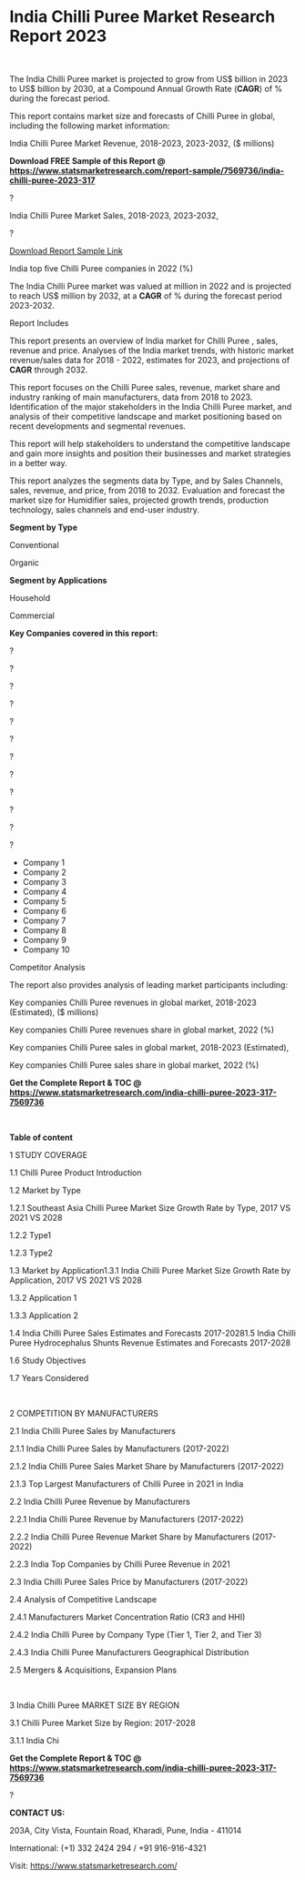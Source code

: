 <h1>India Chilli Puree Market Research Report 2023</h1><br/><p>The India Chilli Puree market is projected to grow from US$ billion in 2023 to US$ billion by 2030, at a Compound Annual Growth Rate (<strong>CAGR</strong>) of % during the forecast period.</p>
 
 
 
 <p>This report contains market size and forecasts of Chilli Puree in global, including the following market information:</p>
 
 
 
 <p>India Chilli Puree Market Revenue, 2018-2023, 2023-2032, ($ millions)</p>
 
 
 
 <div><b>Download FREE Sample of this Report @ <a href="https://www.statsmarketresearch.com/download-free-sample/7569736/india-chilli-puree-2023-317">https://www.statsmarketresearch.com/report-sample/7569736/india-chilli-puree-2023-317</a></b></div>
 
 
 
 <p>? </p>
 
 
 
 <p>India Chilli Puree Market Sales, 2018-2023, 2023-2032,</p>
 
 
 
 <p>? </p>
 
 
 
 <p><a href="https://www.statsmarketresearch.com/download-free-sample/7569736/india-chilli-puree-2023-317">Download Report Sample Link</a></p>
 
 
 
 <p>India top five Chilli Puree companies in 2022 (%)</p>
 
 
 
 <p>The India Chilli Puree market was valued at million in 2022 and is projected to reach US$ million by 2032, at a <strong>CAGR</strong> of % during the forecast period 2023-2032.</p>
 
 
 
 <p>Report Includes</p>
 
 
 
 <p>This report presents an overview of India market for Chilli Puree , sales, revenue and price. Analyses of the India market trends, with historic market revenue/sales data for 2018 - 2022, estimates for 2023, and projections of <strong>CAGR</strong> through 2032.</p>
 
 
 
 <p>This report focuses on the Chilli Puree sales, revenue, market share and industry ranking of main manufacturers, data from 2018 to 2023. Identification of the major stakeholders in the India Chilli Puree market, and analysis of their competitive landscape and market positioning based on recent developments and segmental revenues.</p>
 
 
 
 <p>This report will help stakeholders to understand the competitive landscape and gain more insights and position their businesses and market strategies in a better way.</p>
 
 
 
 <p>This report analyzes the segments data by Type, and by Sales Channels, sales, revenue, and price, from 2018 to 2032. Evaluation and forecast the market size for Humidifier sales, projected growth trends, production technology, sales channels and end-user industry.</p>
 
 
 
 <p><strong>Segment by Type</strong></p>
 
 
 
 <p>Conventional</p>
 
 
 
 <p>Organic</p>
 
 
 
 <p><strong>Segment <strong><strong>by Applications</strong></strong></strong></p>
 
 
 
 <p>Household</p>
 
 
 
 <p>Commercial</p>
 
 
 
 <p><strong>Key Companies covered in this report:</strong></p>
 
 
 
 <p>? </p>
 
 
 
 <p>? </p>
 
 
 
 <p>? </p>
 
 
 
 <p>? </p>
 
 
 
 <p>? </p>
 
 
 
 <p>? </p>
 
 
 
 <p>? </p>
 
 
 
 <p>? </p>
 
 
 
 <p>? </p>
 
 
 
 <p>? </p>
 
 
 
 <p>? </p>
 
 
 
 <p>? </p>
 
 
 
 <ul>
 
 <li>Company 1</li>
 
 <li>Company 2</li>
 
 <li>Company 3</li>
 
 <li>Company 4</li>
 
 <li>Company 5</li>
 
 <li>Company 6</li>
 
 <li>Company 7</li>
 
 <li>Company 8</li>
 
 <li>Company 9</li>
 
 <li>Company 10</li>
 
 </ul>
 
 
 
 <p>Competitor Analysis</p>
 
 
 
 <p>The report also provides analysis of leading market participants including:</p>
 
 
 
 <p>Key companies Chilli Puree revenues in global market, 2018-2023 (Estimated), ($ millions)</p>
 
 
 
 <p>Key companies Chilli Puree revenues share in global market, 2022 (%)</p>
 
 
 
 <p>Key companies Chilli Puree sales in global market, 2018-2023 (Estimated),</p>
 
 
 
 <p>Key companies Chilli Puree sales share in global market, 2022 (%)</p>
 
 
 
 <div><b>Get the Complete Report & TOC @ <a href="https://www.statsmarketresearch.com/india-chilli-puree-2023-317-7569736">https://www.statsmarketresearch.com/india-chilli-puree-2023-317-7569736</a></b></div>
 
 
 
 <p><br />
 
 <b>Table of content</b></p>
 
 
 
 <p>1 STUDY COVERAGE<br />
 
 1.1 Chilli Puree Product Introduction<br />
 
 1.2 Market by Type<br />
 
 1.2.1 Southeast Asia Chilli Puree Market Size Growth Rate by Type, 2017 VS 2021 VS 2028<br />
 
 1.2.2 Type1<br />
 
 1.2.3 Type2<br />
 
 1.3 Market by Application1.3.1 India Chilli Puree Market Size Growth Rate by Application, 2017 VS 2021 VS 2028<br />
 
 1.3.2 Application 1<br />
 
 1.3.3 Application 2<br />
 
 1.4 India Chilli Puree Sales Estimates and Forecasts 2017-20281.5 India Chilli Puree Hydrocephalus Shunts Revenue Estimates and Forecasts 2017-2028<br />
 
 1.6 Study Objectives<br />
 
 1.7 Years Considered<br />
 
 <br />
 
 2 COMPETITION BY MANUFACTURERS<br />
 
 2.1 India Chilli Puree Sales by Manufacturers<br />
 
 2.1.1 India Chilli Puree Sales by Manufacturers (2017-2022)<br />
 
 2.1.2 India Chilli Puree Sales Market Share by Manufacturers (2017-2022)<br />
 
 2.1.3 Top Largest Manufacturers of Chilli Puree in 2021 in India<br />
 
 2.2 India Chilli Puree Revenue by Manufacturers<br />
 
 2.2.1 India Chilli Puree Revenue by Manufacturers (2017-2022)<br />
 
 2.2.2 India Chilli Puree Revenue Market Share by Manufacturers (2017-2022)<br />
 
 2.2.3 India Top Companies by Chilli Puree Revenue in 2021<br />
 
 2.3 India Chilli Puree Sales Price by Manufacturers (2017-2022)<br />
 
 2.4 Analysis of Competitive Landscape<br />
 
 2.4.1 Manufacturers Market Concentration Ratio (CR3 and HHI)<br />
 
 2.4.2 India Chilli Puree by Company Type (Tier 1, Tier 2, and Tier 3)<br />
 
 2.4.3 India Chilli Puree Manufacturers Geographical Distribution<br />
 
 2.5 Mergers & Acquisitions, Expansion Plans<br />
 
 <br />
 
 3 India Chilli Puree MARKET SIZE BY REGION<br />
 
 3.1 Chilli Puree Market Size by Region: 2017-2028<br />
 
 3.1.1 India Chi</p>
 
 
 
 <div><b>Get the Complete Report & TOC @ <a href="https://www.statsmarketresearch.com/india-chilli-puree-2023-317-7569736">https://www.statsmarketresearch.com/india-chilli-puree-2023-317-7569736</a></b></div>
 
 
 
 <p>? </p>
 
 
 
 <p><b>CONTACT US:</b><br />
 
 203A, City Vista, Fountain Road, Kharadi, Pune, India - 411014<br />
 
 International: (+1) 332 2424 294 / +91 916-916-4321<br />
 
 Visit: <a href="https://www.statsmarketresearch.com/">https://www.statsmarketresearch.com/</a></p>